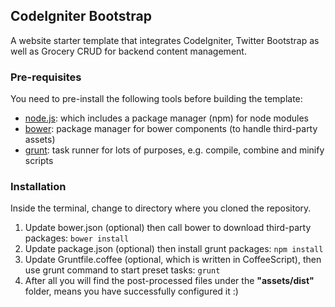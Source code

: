 ## CodeIgniter Bootstrap

A website starter template that integrates CodeIgniter, Twitter Bootstrap as well as Grocery CRUD for backend content management. 

### Pre-requisites

You need to pre-install the following tools before building the template:

* [node.js](http://nodejs.org/): which includes a package manager (npm) for node modules
* [bower](http://bower.io/): package manager for bower components (to handle third-party assets)
* [grunt](http://gruntjs.com/): task runner for lots of purposes, e.g. compile, combine and minify scripts


### Installation

Inside the terminal, change to directory where you cloned the repository.

1. Update bower.json (optional) then call bower to download third-party packages: ```bower install```
2. Update package.json (optional) then install grunt packages: ```npm install```
3. Update Gruntfile.coffee (optional, which is written in CoffeeScript), then use grunt command to start preset tasks: ```grunt```
4. After all you will find the post-processed files under the **"assets/dist"** folder, means you have successfully configured it :)